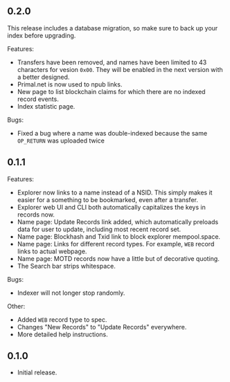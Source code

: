 ## 0.2.0

This release includes a database migration, so make sure to back up your index before upgrading.

Features:
  - Transfers have been removed, and names have been limited to 43 characters for vesion `0x00`. They will be enabled in the next version with a better designed.
  - Primal.net is now used to npub links.
  - New page to list blockchain claims for which there are no indexed record events.
  - Index statistic page.

Bugs:
  - Fixed a bug where a name was double-indexed because the same `OP_RETURN` was uploaded twice

## 0.1.1

Features:
  - Explorer now links to a name instead of a NSID. This simply makes it easier for a something to be bookmarked, even after a transfer.
  - Explorer web UI and CLI both automatically capitalizes the keys in records now.
  - Name page: Update Records link added, which automatically preloads data for user to update, including most recent record set.
  - Name page: Blockhash and Txid link to block explorer mempool.space.
  - Name page: Links for different record types. For example, `WEB` record links to actual webpage.
  - Name page: MOTD records now have a little but of decorative quoting.
  - The Search bar strips whitespace.

Bugs:
  - Indexer will not longer stop randomly.

Other:
  - Added `WEB` record type to spec.
  - Changes "New Records" to "Update Records" everywhere.
  - More detailed help instructions.

## 0.1.0

- Initial release.